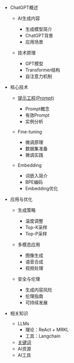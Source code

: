 <!-- _sidebar.md -->


* ChatGPT概述
  * AI生成内容
    * 生成模型简介
    * ChatGPT背景
    * 应用场景

  * 技术原理
    * GPT模型
    * Transformer结构
    * 自注意力机制

* 核心技术
  * [提示工程(Prompt)](/docs/提示工程.md)
    * Prompt概念
    * 有效Prompt
    * 实例分析

  * Fine-tuning
    * 微调原理
    * 数据集准备
    * 微调实践

  * Embedding
    * 词嵌入简介
    * BPE编码
    * Embedding优化

* 应用与优化
  * 生成策略
    * 温度调整
    * Top-K采样
    * Top-P采样

  * 多模态应用
    * 图像生成
    * 语音合成
    * 视频处理

  * 安全与伦理
    * 生成内容风险
    * 伦理指南
    * 可持续发展



* 相关知识
  * LLMs
    * 理论：ReAct + MRKL
    * 工具：Langchain
  * [关键词](/docs/关键词.md)
  * AI资源
  * AI工具


